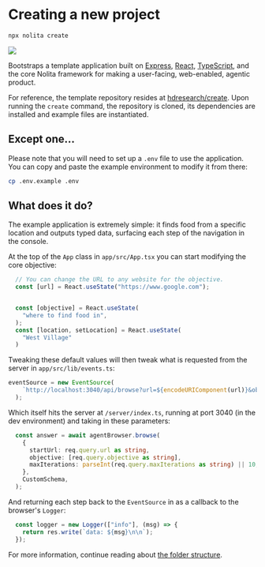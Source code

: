 # Creating a new project

```sh
npx nolita create
```

![](https://content.hdr.is/create.gif)

Bootstraps a template application built on [Express](https://github.com/expressjs/express), [React](https://react.dev/), [TypeScript](https://www.typescriptlang.org/), and the core Nolita framework for making a user-facing, web-enabled, agentic product.

For reference, the template repository resides at [hdresearch/create](https://github.com/hdresearch/create). Upon running the `create` command, the repository is cloned, its dependencies are installed and example files are instantiated.

## Except one...

Please note that you will need to set up a `.env` file to use the application. You can copy and paste the example environment to modify it from there:

```sh
cp .env.example .env
```

## What does it do?

The example application is extremely simple: it finds food from a specific location and outputs typed data, surfacing each step of the navigation in the console.

At the top of the `App` class in `app/src/App.tsx` you can start modifying the core objective:

```ts
  // You can change the URL to any website for the objective.
  const [url] = React.useState("https://www.google.com");


  const [objective] = React.useState(
    "where to find food in",
  );
  const [location, setLocation] = React.useState(
    "West Village"
  )
```

Tweaking these default values will then tweak what is requested from the server in `app/src/lib/events.ts`:

```ts
eventSource = new EventSource(
    `http://localhost:3040/api/browse?url=${encodeURIComponent(url)}&objective=${encodeURIComponent(objective)}%20${encodeURIComponent(location)}&maxIterations=10`,
  );
```

Which itself hits the server at `/server/index.ts`, running at port 3040 (in the dev environment) and taking in these parameters:

```ts
  const answer = await agentBrowser.browse(
    {
      startUrl: req.query.url as string,
      objective: [req.query.objective as string],
      maxIterations: parseInt(req.query.maxIterations as string) || 10,
    },
    CustomSchema,
  );
```
And returning each step back to the `EventSource` in as a callback to the browser's `Logger`:

```ts
  const logger = new Logger(["info"], (msg) => {
    return res.write(`data: ${msg}\n\n`);
  });
```

For more information, continue reading about [the folder structure](./create/folder.html).